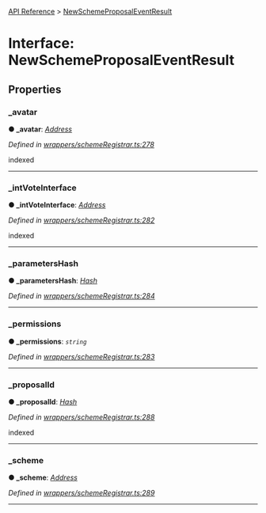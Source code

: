 [API Reference](../README.md) > [NewSchemeProposalEventResult](../interfaces/NewSchemeProposalEventResult.md)



# Interface: NewSchemeProposalEventResult


## Properties
<a id="_avatar"></a>

###  _avatar

**●  _avatar**:  *[Address](../#Address)* 

*Defined in [wrappers/schemeRegistrar.ts:278](https://github.com/daostack/arc.js/blob/f343aa24/lib/wrappers/schemeRegistrar.ts#L278)*



indexed




___

<a id="_intVoteInterface"></a>

###  _intVoteInterface

**●  _intVoteInterface**:  *[Address](../#Address)* 

*Defined in [wrappers/schemeRegistrar.ts:282](https://github.com/daostack/arc.js/blob/f343aa24/lib/wrappers/schemeRegistrar.ts#L282)*



indexed




___

<a id="_parametersHash"></a>

###  _parametersHash

**●  _parametersHash**:  *[Hash](../#Hash)* 

*Defined in [wrappers/schemeRegistrar.ts:284](https://github.com/daostack/arc.js/blob/f343aa24/lib/wrappers/schemeRegistrar.ts#L284)*





___

<a id="_permissions"></a>

###  _permissions

**●  _permissions**:  *`string`* 

*Defined in [wrappers/schemeRegistrar.ts:283](https://github.com/daostack/arc.js/blob/f343aa24/lib/wrappers/schemeRegistrar.ts#L283)*





___

<a id="_proposalId"></a>

###  _proposalId

**●  _proposalId**:  *[Hash](../#Hash)* 

*Defined in [wrappers/schemeRegistrar.ts:288](https://github.com/daostack/arc.js/blob/f343aa24/lib/wrappers/schemeRegistrar.ts#L288)*



indexed




___

<a id="_scheme"></a>

###  _scheme

**●  _scheme**:  *[Address](../#Address)* 

*Defined in [wrappers/schemeRegistrar.ts:289](https://github.com/daostack/arc.js/blob/f343aa24/lib/wrappers/schemeRegistrar.ts#L289)*





___


